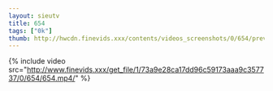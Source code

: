 ```yaml
--- 
layout: sieutv
title: 654
tags: ["0k"]
thumb: http://hwcdn.finevids.xxx/contents/videos_screenshots/0/654/preview.mp4.jpg
---
```

{% include video src="http://www.finevids.xxx/get_file/1/73a9e28ca17dd96c59173aaa9c357737/0/654/654.mp4/" %} 
